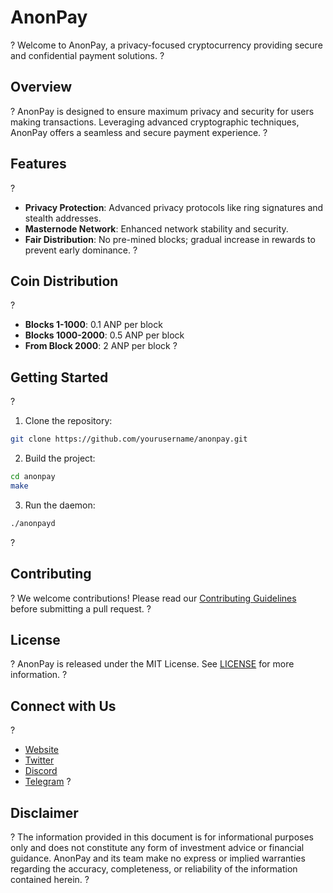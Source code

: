 # AnonPay
?
Welcome to AnonPay, a privacy-focused cryptocurrency providing secure and confidential payment solutions.
?
## Overview
?
AnonPay is designed to ensure maximum privacy and security for users making transactions. Leveraging advanced cryptographic techniques, AnonPay offers a seamless and secure payment experience.
?
## Features
?
- **Privacy Protection**: Advanced privacy protocols like ring signatures and stealth addresses.
- **Masternode Network**: Enhanced network stability and security.
- **Fair Distribution**: No pre-mined blocks; gradual increase in rewards to prevent early dominance.
?
## Coin Distribution
?
- **Blocks 1-1000**: 0.1 ANP per block
- **Blocks 1000-2000**: 0.5 ANP per block
- **From Block 2000**: 2 ANP per block
?
## Getting Started
?
1. Clone the repository:
```sh
git clone https://github.com/yourusername/anonpay.git
```
2. Build the project:
```sh
cd anonpay
make
```
3. Run the daemon:
```sh
./anonpayd
```
?
## Contributing
?
We welcome contributions! Please read our [Contributing Guidelines](CONTRIBUTING.md) before submitting a pull request.
?
## License
?
AnonPay is released under the MIT License. See [LICENSE](LICENSE) for more information.
?
## Connect with Us
?
- [Website](https://anonpay.net)
- [Twitter](https://x.com/AnonPayOfficial)
- [Discord](https://discord.gg/eKN8aHXkwK)
- [Telegram](https://t.me/anonpay)
?
## Disclaimer
?
The information provided in this document is for informational purposes only and does not constitute any form of investment advice or financial guidance. AnonPay and its team make no express or implied warranties regarding the accuracy, completeness, or reliability of the information contained herein.
?